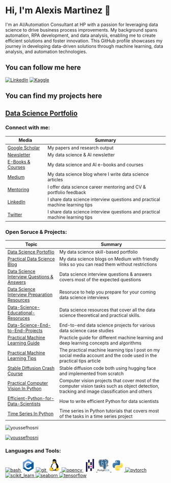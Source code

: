 <h1 align="left">Hi, I'm Alexis Martinez 👋</h1> 

I'm an AI/Automation Consultant at HP with a passion for leveraging data science to drive business process improvements. My background spans automation, RPA development, and data analysis, enabling me to create efficient solutions and foster innovation. This GitHub profile showcases my journey in developing data-driven solutions through machine learning, data analysis, and automation technologies.

## You can follow me here ##
[![LinkedIn](https://img.shields.io/badge/linkedin-%230077B5.svg?style=for-the-badge&logo=linkedin&logoColor=white)](https://www.linkedin.com/in/alexis-martinez-g)
[![Kaggle](https://img.shields.io/badge/Kaggle-035a7d?style=for-the-badge&logo=kaggle&logoColor=white)](https://www.kaggle.com/codingkoatl)


## You can find my projects here
## [Data Science Portfolio](https://github.com/alexisxmartinez/DS_Portfolio)


<h3 align="left">Connect with me:</h3>

| Media  | Summary |
| ------------- | ------------- |
|[Google Scholar](https://scholar.google.com/citations?hl=en&user=HDwCSLsAAAAJ&view_op=list_works&gmla=ABEO0YoNjlo3qozDriwXWgvx6K2V3vxxiNydOi12af3QGAUlEWqBN0BgcfvQPldb7S1ujIx-SKys0bbhaZQVmAtd) | My papers and research output |
| [Newsletter ](https://youssefh.substack.com/)  | My data science & AI newsletter  |
|[E-Books & Courses](https://youssefhosni.gumroad.com/)| My data science and AI e-books and courses |
| [Medium ](https://medium.com/@yousefhosni)  | My data science blog where I write data science articles   |
| [Mentoring ](https://topmate.io/youssef_hosni)  |I offer data science career mentoring and CV & portfolio feedback |
| [LinkedIn ](https://www.linkedin.com/in/youssef-hosni-b2960b135/)  | I share data science interview questions and practical machine learning tips|
| [Twitter ](https://twitter.com/Youssef70125494)  |  I share data science interview questions and practical machine learning tips  |

<h3 align="left"> Open Soruce & Projects:</h3>

| Topic  | Summary |
| ------------- | ------------- |
| [Data Science Portoflio](https://github.com/youssefHosni/Data-Science-Portofolio) |My data science skill-based portfolio |
| [Practical Data Science Blog](https://github.com/youssefHosni/Practical-Data-Science-Blog)   |My data science blogs on Medium with friendly links so you can read them without restrictions |
| [Data Science Interview Questions & Answers](https://github.com/youssefHosni/Data-Science-Interview-Questions-Answers) | Data science interview questions & answers covers most of the expected questions |
|[Data Science Interview Preparation Resources](https://github.com/youssefHosni/Data-Science-Interview-Preperation)  |Resoruce to help you prepare for your coming data science interviews|
| [Data-Science-Educational-Resoruces](https://github.com/youssefHosni/Data-Science-Educational-Resoruces) | Data science resources that cover all the data science theoretical and practical skills.|
| [Data-Science-End-to-End-Projects](https://github.com/youssefHosni/Data-Science-End-to-End-Projects) | End-to-end data science projects for various data science case studies |
| [Practical Machine Learning Guide](https://github.com/youssefHosni/Machine-Learning-Practical-Guide) | Practicle guide for different machine learning and deep learning concepts and algorithms |
| [Practical Machine Learning Tips](https://github.com/youssefHosni/Practical-Machine-Learning-Tips) | The practical machine learning tips I post on my social media account and the code used in the practical tips article |
| [Stable Diffusion Crash Course](https://github.com/youssefHosni/Stable-Diffusion)  |Stable diffusion code both using hugging face and implemented from scratch |
| [Practical Computer Vision In Python](https://github.com/youssefHosni/Practical-Computer-Vision-In-Python)| Computer vision projects that cover most of the computer vision tasks such as object detection, tracking and image classification and others  |
| [Efficient-Python-for-Data-Scientists](https://github.com/youssefHosni/Advanced-Python-for-Data-Scientists#advanced-python-for-data-scientists)| How to write efficient Python for data scientists  |
|[Time Series In Python](https://github.com/youssefHosni/Time-Series-With-Python)| Time series in Python tutorials that covers most of the tasks in a time series project |


<p align="left"> <img src="https://komarev.com/ghpvc/?username=youssefhosni&label=Profile%20views&color=0e75b6&style=flat" alt="youssefhosni" /> </p>

<p align="left"> <a href="https://github.com/ryo-ma/github-profile-trophy"><img src="https://github-profile-trophy.vercel.app/?username=youssefhosni" alt="youssefhosni" /></a> </p>


<h3 align="left">Languages and Tools:</h3>
<p align="left"> <a href="https://www.gnu.org/software/bash/" target="_blank" rel="noreferrer"> <img src="https://www.vectorlogo.zone/logos/gnu_bash/gnu_bash-icon.svg" alt="bash" width="40" height="40"/> </a> <a href="https://www.cprogramming.com/" target="_blank" rel="noreferrer"> <img src="https://raw.githubusercontent.com/devicons/devicon/master/icons/c/c-original.svg" alt="c" width="40" height="40"/> </a> <a href="https://git-scm.com/" target="_blank" rel="noreferrer"> <img src="https://www.vectorlogo.zone/logos/git-scm/git-scm-icon.svg" alt="git" width="40" height="40"/> </a> <a href="https://www.linux.org/" target="_blank" rel="noreferrer"> <img src="https://raw.githubusercontent.com/devicons/devicon/master/icons/linux/linux-original.svg" alt="linux" width="40" height="40"/> </a> <a href="https://opencv.org/" target="_blank" rel="noreferrer"> <img src="https://www.vectorlogo.zone/logos/opencv/opencv-icon.svg" alt="opencv" width="40" height="40"/> </a> <a href="https://pandas.pydata.org/" target="_blank" rel="noreferrer"> <img src="https://raw.githubusercontent.com/devicons/devicon/2ae2a900d2f041da66e950e4d48052658d850630/icons/pandas/pandas-original.svg" alt="pandas" width="40" height="40"/> </a> <a href="https://www.postgresql.org" target="_blank" rel="noreferrer"> <img src="https://raw.githubusercontent.com/devicons/devicon/master/icons/postgresql/postgresql-original-wordmark.svg" alt="postgresql" width="40" height="40"/> </a> <a href="https://www.python.org" target="_blank" rel="noreferrer"> <img src="https://raw.githubusercontent.com/devicons/devicon/master/icons/python/python-original.svg" alt="python" width="40" height="40"/> </a> <a href="https://pytorch.org/" target="_blank" rel="noreferrer"> <img src="https://www.vectorlogo.zone/logos/pytorch/pytorch-icon.svg" alt="pytorch" width="40" height="40"/> </a> <a href="https://scikit-learn.org/" target="_blank" rel="noreferrer"> <img src="https://upload.wikimedia.org/wikipedia/commons/0/05/Scikit_learn_logo_small.svg" alt="scikit_learn" width="40" height="40"/> </a> <a href="https://seaborn.pydata.org/" target="_blank" rel="noreferrer"> <img src="https://seaborn.pydata.org/_images/logo-mark-lightbg.svg" alt="seaborn" width="40" height="40"/> </a> <a href="https://www.tensorflow.org" target="_blank" rel="noreferrer"> <img src="https://www.vectorlogo.zone/logos/tensorflow/tensorflow-icon.svg" alt="tensorflow" width="40" height="40"/> </a> </p>


